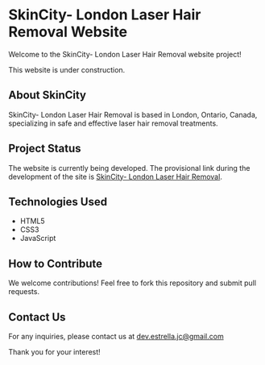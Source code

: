 # SkinCity- London Laser Hair Removal Website

Welcome to the SkinCity- London Laser Hair Removal website project!

This website is under construction.

## About SkinCity

SkinCity- London Laser Hair Removal is based in London, Ontario, Canada, specializing in safe and effective laser hair removal treatments.

## Project Status

The website is currently being developed. The provisional link during the development of the site is [SkinCity- London Laser Hair Removal](https://skincity519.netlify.app/).

## Technologies Used

- HTML5
- CSS3
- JavaScript

## How to Contribute

We welcome contributions! Feel free to fork this repository and submit pull requests.

## Contact Us

For any inquiries, please contact us at dev.estrella.jc@gmail.com

Thank you for your interest!
